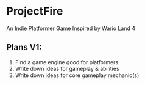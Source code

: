 # ProjectFire
An Indie Platformer Game Inspired by Wario Land 4
## Plans V1:
1. Find a game engine good for platformers
3. Write down ideas for gameplay & abilities
4. Write down ideas for core gameplay mechanic(s)
